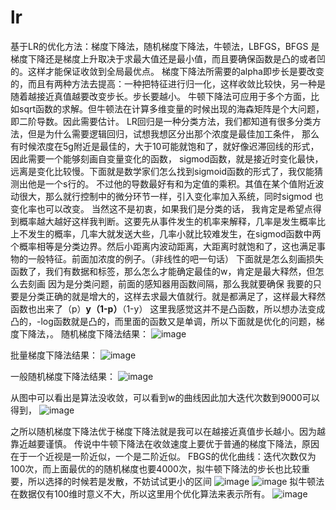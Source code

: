 # lr
基于LR的优化方法：梯度下降法，随机梯度下降法，牛顿法，LBFGS，BFGS
是梯度下降还是梯度上升取决于求最大值还是最小值，而且要确保函数是凸的或者凹的。这样才能保证收敛到全局最优点。
梯度下降法所需要的alpha即步长是要改变的，而且有两种方法去提高：一种把特征进行归一化，这样收敛比较快，另一种是随着越接近真值越要改变步长。步长要越小。
牛顿下降法可应用于多个方面，比如sqrt函数的求解。但牛顿法在计算多维变量的时候出现的海森矩阵是个大问题，即二阶导数。因此需要估计。
LR回归是一种分类方法，我们都知道有很多分类方法，但是为什么需要逻辑回归，试想我想区分出那个浓度是最佳加工条件，
那么有时候浓度在5g附近是最佳的，大于10可能就饱和了，就好像迟滞回线的形式，因此需要一个能够刻画自变量变化的函数，
sigmod函数，就是接近时变化最快，远离是变化比较慢。下面就是数学家们怎么找到sigmoid函数的形式了，我仅能猜测出他是一个s行的。
不过他的导数最好有和为定值的乘积。其值在某个值附近波动很大，那么就行控制中的微分环节一样，引入变化率加入系统，同时sigmod 也变化率也可以改变。
当然这不是初衷，如果我们是分类的话，
我肯定是希望点得到概率越大越好这样我判断。这要先从事件发生的机率来解释，几率是发生概率比上不发生的概率，几率大就发送大些，几率小就比较难发生，在sigmod函数中两个概率相等是分类边界。然后小距离内波动距离，大距离时就饱和了，这也满足事物的一般特征。前面加浓度的例子。（非线性的吧一句话）
下面就是怎么刻画损失函数了，我们有数据和标签，那么怎么才能确定最佳的w，肯定是最大释然，但怎么去刻画
因为是分类问题，前面的感知器用函数间隔，那么我就要确保
我要的只要是分类正确的就是增大的，这样去求最大值就行。就是都满足了，这样最大释然函数也出来了（p）**y（1-p）**（1-y）
这里我感觉这并不是凸函数，所以想办法变成凸的，-log函数就是凸的，而里面的函数又是单调，所以下面就是优化的问题，梯度下降法，。
随机梯度下降法结果：
![image](https://github.com/chenglu66/lr/blob/master/figure_1-1.png)

批量梯度下降法结果：
![image](https://github.com/chenglu66/lr/blob/master/figure_1-2.png)

一般随机梯度下降法结果：
![image](https://github.com/chenglu66/lr/blob/master/figure_1-3.png)

从图中可以看出是算法没收敛，可以看到w的曲线因此加大迭代次数到9000可以得到，
![image](https://github.com/chenglu66/lr/blob/master/123.png)

之所以随机梯度下降法优于梯度下降法就是我可以在越接近真值步长越小。因为越靠近越要谨慎。
传说中牛顿下降法在收敛速度上要优于普通的梯度下降法，原因在于一个近视是一阶近似，一个是二阶近似。
FBGS的优化曲线：迭代次数仅为100次，而上面最优的的随机梯度也要4000次，拟牛顿下降法的步长也比较重要，所以选择的时候若是发散，不妨试试更小的区间
![image](https://github.com/chenglu66/lr/blob/master/figure_1-4.png)
![image](https://github.com/chenglu66/lr/blob/master/figure_1-5.png)
拟牛顿法在数据仅有100维时意义不大，所以这里用个优化算法来表示所有。
![image](https://github.com/chenglu66/lr/blob/master/1234.jpg)
